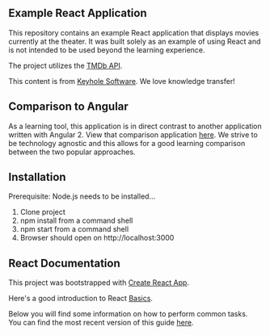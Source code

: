 ## Example React Application

This repository contains an example React application that displays movies currently at the theater. It was built solely as an example of using React and is not intended to be used beyond the learning experience. 

The project utilizes the [TMDb API](https://www.themoviedb.org/).

This content is from [Keyhole Software](https://keyholesoftware.com). We love knowledge transfer!

## Comparison to Angular

As a learning tool, this application is in direct contrast to another application written with Angular 2. View that comparison application [here](https://github.com/in-the-keyhole/angular2-now-playing). We strive to be technology agnostic and this allows for a good learning comparison between the two popular approaches.

## Installation

Prerequisite: Node.js needs to be installed...

1. Clone project
2. npm install from a command shell
3. npm start from a command shell 
4. Browser should open on http://localhost:3000

## React Documentation

This project was bootstrapped with [Create React App](https://github.com/facebookincubator/create-react-app).

Here's a good introduction to React [Basics](https://keyholesoftware.com/2017/06/29/my-reaction-to-react).

Below you will find some information on how to perform common tasks.<br>
You can find the most recent version of this guide [here](https://github.com/facebookincubator/create-react-app/blob/master/packages/react-scripts/template/README.md).
